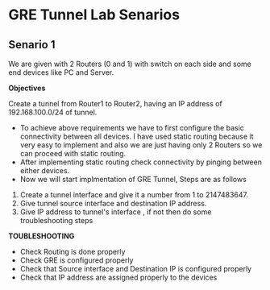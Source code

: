 # GRE Tunnel Lab Senarios

## Senario 1 
We are given with 2 Routers (0 and 1) with switch on each side and some end devices like PC and Server.

**Objectives**

Create a tunnel from Router1 to Router2, having an IP address of 192.168.100.0/24 of tunnel.

- To achieve above requirements we have to first configure the basic connectivity between all devices. I have used static routing because it very easy to implement and also we are just having only 2 Routers so we can proceed with static routing.
- After implementing static routing check connectivity by pinging between either devices.
- Now we will start implmentation of GRE Tunnel, Steps are as follows
1. Create a tunnel interface and give it a number from 1 to 2147483647.
2. Give tunnel source interface and destination IP address.
3. Give IP address to tunnel's interface , if not then do some troubleshooting steps

**TOUBLESHOOTING**
- Check Routing is done properly
- Check GRE is configured properly 
- Check that Source interface and Destination IP is configured properly
- Check that IP address are assigned properly to the devices 
